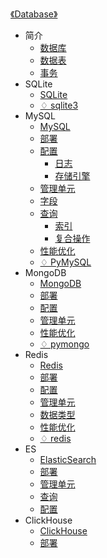 [《Database》](index.md)

- 简介
  - [数据库](简介/数据库.md)
  - [数据表](简介/数据表.md)
  - [事务](简介/事务.md)
- SQLite
  - [SQLite](SQLite/SQLite.md)
  - [♢ sqlite3](SQLite/sqlite3.md)
- MySQL
  - [MySQL](MySQL/MySQL.md)
  - [部署](MySQL/部署.md)
  - [配置](MySQL/配置/配置.md)
    - [日志](MySQL/配置/日志.md)
    - [存储引擎](MySQL/配置/存储引擎.md)
  - [管理单元](MySQL/管理单元.md)
  - [字段](MySQL/字段.md)
  - [查询](MySQL/查询/查询.md)
    - [索引](MySQL/查询/索引.md)
    - [复合操作](MySQL/查询/复合操作.md)
  - [性能优化](MySQL/性能优化.md)
  - [♢ PyMySQL](MySQL/PyMySQL.md)
- MongoDB
  - [MongoDB](MongoDB/MongoDB.md)
  - [部署](MongoDB/部署.md)
  - [配置](MongoDB/配置.md)
  - [管理单元](MongoDB/管理单元.md)
  - [性能优化](MongoDB/性能优化.md)
  - [♢ pymongo](MongoDB/pymongo.md)
- Redis
  - [Redis](Redis/Redis.md)
  - [部署](Redis/部署.md)
  - [配置](Redis/配置.md)
  - [管理单元](Redis/管理单元.md)
  - [数据类型](Redis/数据类型.md)
  - [性能优化](Redis/性能优化.md)
  - [♢ redis](Redis/redis-py.md)
- ES
  - [ElasticSearch](ES/ElasticSearch.md)
  - [部署](ES/部署.md)
  - [管理单元](ES/管理单元.md)
  - [查询](ES/查询.md)
  - [配置](ES/配置.md)
- ClickHouse
  - [ClickHouse](ClickHouse/ClickHouse.md)
  - [部署](ClickHouse/部署.md)
